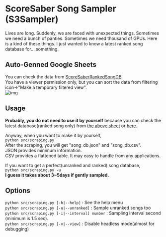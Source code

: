 # ScoreSaber Song Sampler (S3Sampler)
Lives are long. Suddenly, we are faced with unexpected things. Sometimes we need a bunch of panties. Sometimes we need thousand of GPUs. Here is a kind of these things. I just wanted to know a latest ranked song database for... something.  

## Auto-Genned Google Sheets
You can check the data from [ScoreSaberRankedSongDB](https://docs.google.com/spreadsheets/d/1NZpCVfejZgJBtrJL0AukMz4KODm_MKKEPhxN9CR34BE/edit?usp=sharing).  
You have a viewer permission only, but you can sort the data from filtering icon->"Make a temporary filtered view".  
![img](https://user-images.githubusercontent.com/9051681/88448983-39d9d600-ce7e-11ea-80b9-1068d3f518b0.png)


## Usage
**Probably, you do not need to use it by yourself** because you can check the latest database(ranked song only) from [the above sheet](https://docs.google.com/spreadsheets/d/1NZpCVfejZgJBtrJL0AukMz4KODm_MKKEPhxN9CR34BE/edit?usp=sharing) or [here](./database/).

Anyway, when you want to make it by yourself,  
```python src/scraping.py```  
After the scraping, you will get "song_db.json" and "song_db.csv".  
JSON provides minimum information.  
CSV provides a flattened table. It may easy to handle from any applications.

If you want to get a perfect(unranked and ranked) song database,  
```python src/scraping.py -u```  
**I guess it takes about 3~5days if gently sampled.**

## Options
```python src/scraping.py [-h|--help]``` : See the help menu  
```python src/scraping.py [-u|--unranked]``` : Sample unranked songs too   
```python src/scraping.py [-i|--interval] number``` : Sampling interval second (minimum is 1.5 sec).  
```python src/scraping.py [-v|--view]``` : Disable headless mode(almost for debugging)  

